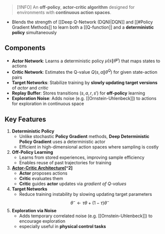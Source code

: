 
>[!INFO]
> An **off-policy**, **actor-critic algorithm** designed for environments with **continuous action spaces**.

- Blends the strength of [[Deep Q-Network (DQN)|DQN]] and [[#Policy Gradient Methods]] to learn both a [[Q-function]] and a **deterministic policy** simultaneously

## Components

- **Actor Network**: Learns a deterministic policy $\mu(s\|\theta^\mu)$ that maps states to actions
- **Critic Network**: Estimates the Q-value $Q(s, a\|\theta^Q)$ for given state-action pairs
- **Target Networks**: Stabilize training by **slowly updating target versions** of _actor_ and _critic_
- **Replay Buffer**: Stores transitions $(s, a, r, s')$ for **off-policy** learning
- **Exploration Noise**: Adds noise (e.g. [[Ornstein-Uhlenbeck]]) to actions for exploration in continuous space
## Key Features

1. **Deterministic Policy**
	- Unlike stochastic **Policy Gradient** methods, **Deep Deterministic Policy Gradient** uses a deterministic actor
	- Efficient in high-dimensional action spaces where sampling is costly
2. **Off-Policy Learning**
	- Learns from stored experiences, improving sample efficiency
	- Enables reuse of past trajectories for training
3. **[Actor-Critic Architecture](https://www.geeksforgeeks.org/machine-learning/actor-critic-algorithm-in-reinforcement-learning/)[^2]**
	- **Actor** proposes actions
	- **Critic** evaluates them
	- **Critic** guides **actor** updates via _gradient of Q-values_
4. **Target Networks**
	- Reduce training instability by slowing updating target parameters
$$
\theta^- \leftarrow \tau \theta + (1 - \tau) \theta^-
$$
5. **Exploration via Noise**
	- Adds temporary correlated noise (e.g. [[Ornstein-Uhlenbeck]]) to encourage exploration
	- especially useful in **physical control tasks**